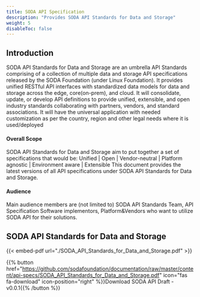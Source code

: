 ```yaml
---
title: SODA API Specification
description: "Provides SODA API Standards for Data and Storage"
weight: 5
disableToc: false
---
```


## Introduction
SODA API Standards for Data and Storage are an umbrella API Standards comprising of a collection of multiple data and storage API specifications released by the SODA Foundation (under Linux Foundation). It provides unified RESTful API interfaces with standardized data models for data and storage across the edge, core(on-prem), and cloud. It will consolidate, update, or develop API definitions to provide unified, extensible, and open industry standards collaborating with partners, vendors, and standard associations. It will have the universal application with needed customization as per the country, region and other legal needs where it is used/deployed

#### Overall Scope
SODA API Standards for Data and Storage aim to put together a set of specifications that would be:
Unified | Open | Vendor-neutral | Platform agnostic | Environment aware | Extensible
This document provides the latest versions of all API specifications under SODA API Standards for Data and
Storage.

#### Audience
Main audience members are (not limited to) SODA API Standards Team, API Specification Software
implementors, Platform&Vendors who want to utilize SODA API for their solutions.

## SODA API Standards for Data and Storage
{{< embed-pdf url="./SODA_API_Standards_for_Data_and_Storage.pdf" >}}

{{% button href="https://github.com/sodafoundation/documentation/raw/master/content/api-specs/SODA_API_Standards_for_Data_and_Storage.pdf" icon="fas fa-download" icon-position="right" %}}Download SODA API Draft - v0.0.1{{% /button %}}